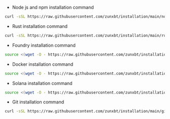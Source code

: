 - Node js and npm installation command
```bash
curl -sSL https://raw.githubusercontent.com/zunxbt/installation/main/node.sh | bash
```
- Rust installation command
```bash
curl -sSL https://raw.githubusercontent.com/zunxbt/installation/main/rust.sh | bash
```
- Foundry installation command
```bash
source <(wget -O - https://raw.githubusercontent.com/zunxbt/installation/main/foundry.sh)
```
- Docker installation command
```bash
source <(wget -O - https://raw.githubusercontent.com/zunxbt/installation/main/docker.sh)
```
- Solana installation command
```bash
source <(wget -O - https://raw.githubusercontent.com/zunxbt/installation/main/solana.sh)
```
- Git installation command
```bash
curl -sSL https://raw.githubusercontent.com/zunxbt/installation/main/git.sh | bash
```
